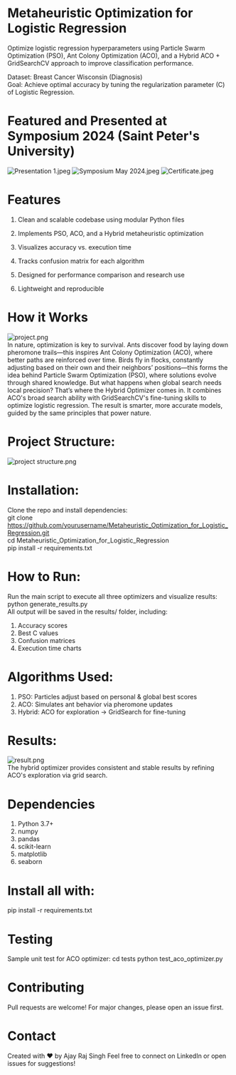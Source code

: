 # Metaheuristic Optimization for Logistic Regression
Optimize logistic regression hyperparameters using Particle Swarm Optimization (PSO), Ant Colony Optimization (ACO), and a Hybrid ACO + GridSearchCV approach to improve classification performance.

Dataset: Breast Cancer Wisconsin (Diagnosis)<br>
Goal: Achieve optimal accuracy by tuning the regularization parameter (C) of Logistic Regression.

# Featured and Presented at Symposium 2024 (Saint Peter's University)
![Presentation 1.jpeg](Presentation%2FPresentation%201.jpeg)
![Symposium May 2024.jpeg](Presentation%2FSymposium%20May%202024.jpeg)
![Certificate.jpeg](Presentation%2FCertificate.jpeg)

# Features
1. Clean and scalable codebase using modular Python files

2. Implements PSO, ACO, and a Hybrid metaheuristic optimization

3. Visualizes accuracy vs. execution time

4. Tracks confusion matrix for each algorithm

5. Designed for performance comparison and research use

6. Lightweight and reproducible
 
# How it Works
![project.png](assets%2Fproject.png)<br>
In nature, optimization is key to survival. Ants discover food by laying down pheromone trails—this inspires Ant Colony Optimization (ACO),
where better paths are reinforced over time. Birds fly in flocks,
constantly adjusting based on their own and their neighbors’ positions—this forms the idea behind Particle Swarm Optimization (PSO),
where solutions evolve through shared knowledge. 
But what happens when global search needs local precision? 
That’s where the Hybrid Optimizer comes in. 
It combines ACO's broad search ability with GridSearchCV's fine-tuning skills to optimize logistic regression.
The result is smarter, more accurate models, guided by the same principles that power nature.

# Project Structure:
![project structure.png](assets%2Fproject%20structure.png)

# Installation:
Clone the repo and install dependencies:<br>
git clone https://github.com/yourusername/Metaheuristic_Optimization_for_Logistic_Regression.git <br>
cd Metaheuristic_Optimization_for_Logistic_Regression <br>
pip install -r requirements.txt

# How to Run:
Run the main script to execute all three optimizers and visualize results:<br>
python generate_results.py<br>
All output will be saved in the results/ folder, including:<br>
1. Accuracy scores
2. Best C values
3. Confusion matrices
4. Execution time charts

# Algorithms Used:
1. PSO: Particles adjust based on personal & global best scores
2. ACO: Simulates ant behavior via pheromone updates
3. Hybrid: ACO for exploration → GridSearch for fine-tuning

# Results:
![result.png](results%2Fresult%2Fimages%2Fresult.png)<br>
The hybrid optimizer provides consistent and stable results by refining ACO's exploration via grid search.

# Dependencies
1. Python 3.7+
2. numpy
3. pandas
4. scikit-learn
5. matplotlib
6. seaborn

# Install all with:
pip install -r requirements.txt

# Testing
Sample unit test for ACO optimizer:
cd tests
python test_aco_optimizer.py

# Contributing
Pull requests are welcome! For major changes, please open an issue first.

# Contact
Created with ❤️ by Ajay Raj Singh
Feel free to connect on LinkedIn or open issues for suggestions!